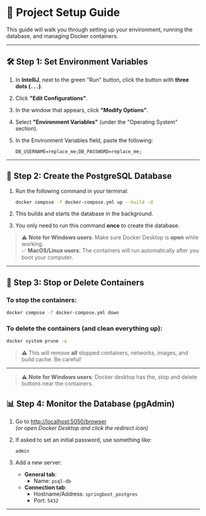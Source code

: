 # 🚀 Project Setup Guide

This guide will walk you through setting up your environment, running the database, and managing Docker containers.

---

## 🛠️ Step 1: Set Environment Variables

1. In **IntelliJ**, next to the green "Run" button, click the button with **three dots (`...`)**.
2. Click **"Edit Configurations"**.
3. In the window that appears, click **"Modify Options"**.
4. Select **"Environment Variables"** (under the "Operating System" section).
5. In the Environment Variables field, paste the following:

   ```
   DB_USERNAME=replace_me;DB_PASSWORD=replace_me;
   ```

---

## 🐘 Step 2: Create the PostgreSQL Database

1. Run the following command in your terminal:

   ```bash
   docker compose -f docker-compose.yml up --build -d
   ```

2. This builds and starts the database in the background.
3. You only need to run this command **once** to create the database.

> ⚠️ **Note for Windows users**: Make sure Docker Desktop is **open** while working.  
> ✅ **MacOS/Linux users**: The containers will run automatically after you boot your computer.

---

## 🛑 Step 3: Stop or Delete Containers

### To **stop** the containers:

```bash
docker compose -f docker-compose.yml down
```

### To **delete** the containers (and clean everything up):

```bash
docker system prune -a
```

> ⚠️ This will remove **all** stopped containers, networks, images, and build cache. Be careful!

---

> ⚠️ **Note for Windows users**: Docker desktop has the, stop and delete buttons near the containers.

## 📊 Step 4: Monitor the Database (pgAdmin)

1. Go to [http://localhost:5050/browser](http://localhost:5050/browser)  
   *(or open Docker Desktop and click the redirect icon)*

2. If asked to set an initial password, use something like:

   ```
   admin
   ```

3. Add a new server:
   - **General tab**:  
     - Name: `psql-db`
   - **Connection tab**:  
     - Hostname/Address: `springboot_postgres`  
     - Port: `5432`

---
